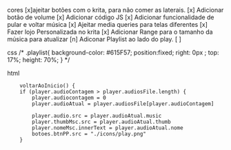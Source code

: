 cores
[x]ajeitar botões com o krita, para não comer as laterais.
[x] Adicionar botão de volume
[x] Adicionar código JS
[x] Adicionar funcionalidade de pular e voltar música
[x] Ajeitar media queries para telas diferentes
[x] Fazer lojo Personalizada no krita
[x] Adicionar Range para o tamanho da música para atualizar
[n] Adiconar Playlist ao lado do play.
[ ] 

<!-- PLaylist -->
css
/* .playlist{
    background-color: #615F57;
    position:fixed;
    right: 0px ;
    top: 17%;
    height: 70%;
} */

html
    <!-- <section class="playlist">
        <section><p>Música 1</p> </section>
        <section> </section>
        <section> </section>
        <section> </section>
        <section> </section>
        <section> </section>
        <section> </section>
        <section> </section>
        <section> </section>
    </section> -->



        voltarAoInicio() {
        if (player.audioContagem > player.audiosFile.length) {
            player.audiocontagem = 0
            player.audioAtual = player.audiosFile[player.audioContagem]

            player.audio.src = player.audioAtual.music
            player.thumbMsc.src = player.audioAtual.thumb
            player.nomeMsc.innerText = player.audioAtual.nome
            botoes.btnPP.src = "./icons/play.png"
        }